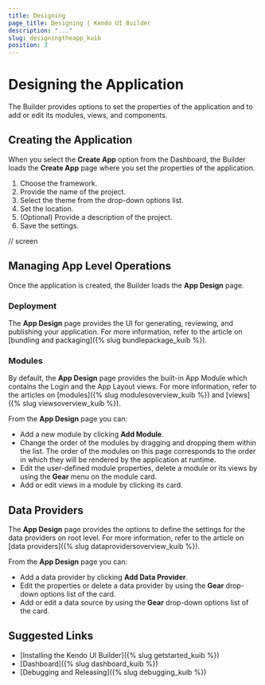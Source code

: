 ```yaml
---
title: Designing
page_title: Designing | Kendo UI Builder
description: "..."
slug: designingtheapp_kuib
position: 3
---
```


# Designing the Application

The Builder provides options to set the properties of the application and to add or edit its modules, views, and components.  

## Creating the Application

When you select the **Create App** option from the Dashboard, the Builder loads the **Create App** page where you set the properties of the application.

1. Choose the framework.
1. Provide the name of the project.
1. Select the theme from the drop-down options list.
1. Set the location.
1. (Optional) Provide a description of the project.
1. Save the settings.

// screen  

## Managing App Level Operations

Once the application is created, the Builder loads the **App Design** page.

### Deployment

The **App Design** page provides the UI for generating, reviewing, and publishing your application. For more information, refer to the article on [bundling and packaging]({% slug bundlepackage_kuib %}).

### Modules

By default, the **App Design** page provides the built-in App Module which contains the Login and the App Layout views. For more information, refer to the articles on [modules]({% slug modulesoverview_kuib %}) and [views]({% slug viewsoverview_kuib %}).

From the **App Design** page you can:

* Add a new module by clicking **Add Module**.
* Change the order of the modules by dragging and dropping them within the list. The order of the modules on this page corresponds to the order in which they will be rendered by the application at runtime.
* Edit the user-defined module properties, delete a module or its views by using the **Gear** menu on the module card.
* Add or edit views in a module by clicking its card.

## Data Providers

The **App Design** page provides the options to define the settings for the data providers on root level. For more information, refer to the article on [data providers]({% slug dataprovidersoverview_kuib %}).

From the **App Design** page you can:

* Add a data provider by clicking **Add Data Provider**.
* Edit the properties or delete a data provider by using the **Gear** drop-down options list of the card.
* Add or edit a data source by using the **Gear** drop-down options list of the card.

## Suggested Links

* [Installing the Kendo UI Builder]({% slug getstarted_kuib %})
* [Dashboard]({% slug dashboard_kuib %})
* [Debugging and Releasing]({% slug debugging_kuib %})
